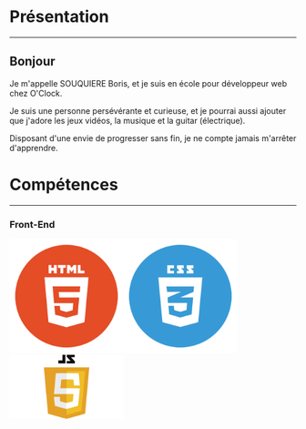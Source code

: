 

# Présentation

---

## Bonjour
 
 Je m'appelle SOUQUIERE Boris, et je suis en école pour développeur web chez O'Clock.
 
 Je suis une personne persévérante et curieuse, et je pourrai aussi ajouter que j'adore les jeux vidéos, la musique et la guitar (électrique).
 
 Disposant d'une envie de progresser sans fin, je ne compte jamais m'arrêter d'apprendre. 


# Compétences

---

### Front-End 


<img src="html.png" width="200" height="auto"><img src="css.png" width="200" height="auto"><img src="JavaScript-Logo.png" width="200" height="auto">
